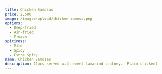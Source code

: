 ```yaml
---
title: Chicken Samosas
price: 2,500
image: /images/upload/chicken-samosa.png
options:
  - Deep-fried
  - Air-fried
  - Frozen
spiciness:
  - Mild
  - Spicy
  - Extra Spicy
name: Chicken Samosas
description: 12pcs served with sweet tamarind chutney. (Plain chicken)
---
```

